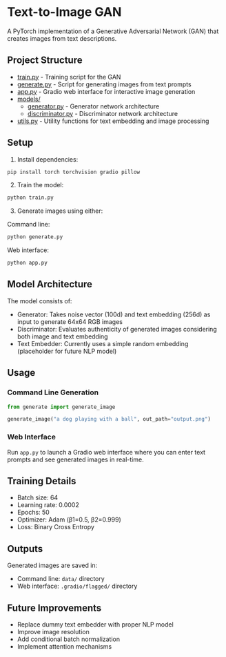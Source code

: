 # Text-to-Image GAN

A PyTorch implementation of a Generative Adversarial Network (GAN) that creates images from text descriptions.

## Project Structure

- [train.py](train.py) - Training script for the GAN
- [generate.py](generate.py) - Script for generating images from text prompts
- [app.py](app.py) - Gradio web interface for interactive image generation
- [models/](models/)
  - [generator.py](models/generator.py) - Generator network architecture
  - [discriminator.py](models/discriminator.py) - Discriminator network architecture
- [utils.py](utils.py) - Utility functions for text embedding and image processing

## Setup

1. Install dependencies:
```bash
pip install torch torchvision gradio pillow
```

2. Train the model:
```bash
python train.py
```

3. Generate images using either:

Command line:
```bash
python generate.py
```

Web interface:
```bash
python app.py
```

## Model Architecture

The model consists of:
- Generator: Takes noise vector (100d) and text embedding (256d) as input to generate 64x64 RGB images
- Discriminator: Evaluates authenticity of generated images considering both image and text embedding
- Text Embedder: Currently uses a simple random embedding (placeholder for future NLP model)

## Usage

### Command Line Generation

```python
from generate import generate_image

generate_image("a dog playing with a ball", out_path="output.png")
```

### Web Interface

Run `app.py` to launch a Gradio web interface where you can enter text prompts and see generated images in real-time.

## Training Details

- Batch size: 64
- Learning rate: 0.0002
- Epochs: 50
- Optimizer: Adam (β1=0.5, β2=0.999)
- Loss: Binary Cross Entropy

## Outputs

Generated images are saved in:
- Command line: `data/` directory
- Web interface: `.gradio/flagged/` directory

## Future Improvements

- Replace dummy text embedder with proper NLP model
- Improve image resolution
- Add conditional batch normalization
- Implement attention mechanisms

